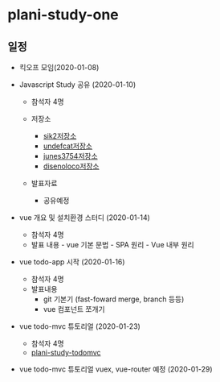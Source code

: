 # plani-study-one

## 일정

- 킥오프 모임(2020-01-08)

- Javascript Study 공유 (2020-01-10)
  - 참석자 4명
  - 저장소
    - [sik2저장소](https://github.com/devpang20/vue-sik2)
    - [undefcat저장소](https://github.com/undefcat/plani-vue)
    - [junes3754저장소](https://github.com/junes3754/vue_study)
    - [disenoloco저장소](https://github.com/disenoloco/vue-plani)
     
  - 발표자료
    - 공유예정

- vue 개요 및 설치환경 스터디 (2020-01-14)
	- 참석자 4명
	- 발표 내용
    		- vue 기본 문법
    		- SPA 원리
    		- Vue 내부 원리
    
- vue todo-app 시작 (2020-01-16)
	- 참석자 4명
	- 발표내용
		- git 기본기 (fast-foward merge, branch 등등) 
		- vue 컴포넌트 쪼개기

- vue todo-mvc 튜토리얼 (2020-01-23)
	- 참석자 4명
	- [plani-study-todomvc](https://github.com/undefcat/plani-study-todomvc)
	
- vue todo-mvc 튜토리얼 vuex, vue-router 예정 (2020-01-29)
